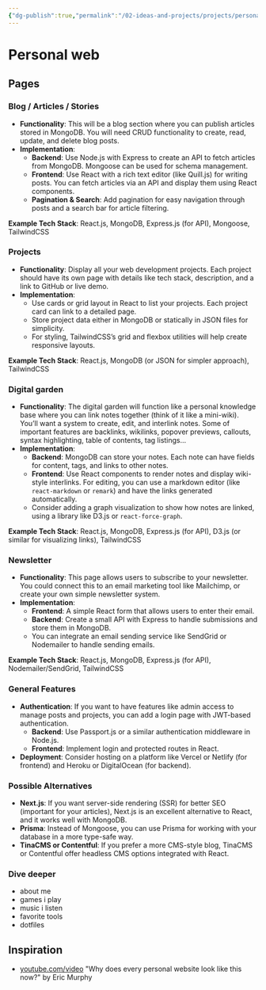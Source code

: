 ```yaml
---
{"dg-publish":true,"permalink":"/02-ideas-and-projects/projects/personal-web/","title":"Personal web","tags":["webdev","coding","project"]}
---
```



# Personal web

## Pages

### Blog / Articles / Stories

   - **Functionality**: This will be a blog section where you can publish articles stored in MongoDB. You will need CRUD functionality to create, read, update, and delete blog posts.
   - **Implementation**:
	 - **Backend**: Use Node.js with Express to create an API to fetch articles from MongoDB. Mongoose can be used for schema management.
	 - **Frontend**: Use React with a rich text editor (like Quill.js) for writing posts. You can fetch articles via an API and display them using React components.
	 - **Pagination & Search**: Add pagination for easy navigation through posts and a search bar for article filtering.

   **Example Tech Stack**: React.js, MongoDB, Express.js (for API), Mongoose, TailwindCSS

### Projects

   - **Functionality**: Display all your web development projects. Each project should have its own page with details like tech stack, description, and a link to GitHub or live demo.
   - **Implementation**:
	 - Use cards or grid layout in React to list your projects. Each project card can link to a detailed page.
	 - Store project data either in MongoDB or statically in JSON files for simplicity.
	 - For styling, TailwindCSS’s grid and flexbox utilities will help create responsive layouts.

   **Example Tech Stack**: React.js, MongoDB (or JSON for simpler approach), TailwindCSS

### Digital garden

   - **Functionality**: The digital garden will function like a personal knowledge base where you can link notes together (think of it like a mini-wiki). You’ll want a system to create, edit, and interlink notes. Some of important features are backlinks, wikilinks, popover previews, callouts, syntax highlighting, table of contents, tag listings...
   - **Implementation**:
	 - **Backend**: MongoDB can store your notes. Each note can have fields for content, tags, and links to other notes.
	 - **Frontend**: Use React components to render notes and display wiki-style interlinks. For editing, you can use a markdown editor (like `react-markdown` or `remark`) and have the links generated automatically.
	 - Consider adding a graph visualization to show how notes are linked, using a library like D3.js or `react-force-graph`.

   **Example Tech Stack**: React.js, MongoDB, Express.js (for API), D3.js (or similar for visualizing links), TailwindCSS

### Newsletter

   - **Functionality**: This page allows users to subscribe to your newsletter. You could connect this to an email marketing tool like Mailchimp, or create your own simple newsletter system.
   - **Implementation**:
	 - **Frontend**: A simple React form that allows users to enter their email.
	 - **Backend**: Create a small API with Express to handle submissions and store them in MongoDB.
	 - You can integrate an email sending service like SendGrid or Nodemailer to handle sending emails.

   **Example Tech Stack**: React.js, MongoDB, Express.js (for API), Nodemailer/SendGrid, TailwindCSS

### General Features

- **Authentication**: If you want to have features like admin access to manage posts and projects, you can add a login page with JWT-based authentication.
  - **Backend**: Use Passport.js or a similar authentication middleware in Node.js.
  - **Frontend**: Implement login and protected routes in React.
- **Deployment**: Consider hosting on a platform like Vercel or Netlify (for frontend) and Heroku or DigitalOcean (for backend).

### Possible Alternatives

- **Next.js**: If you want server-side rendering (SSR) for better SEO (important for your articles), Next.js is an excellent alternative to React, and it works well with MongoDB.
- **Prisma**: Instead of Mongoose, you can use Prisma for working with your database in a more type-safe way.
- **TinaCMS or Contentful**: If you prefer a more CMS-style blog, TinaCMS or Contentful offer headless CMS options integrated with React.

### Dive deeper

- about me
- games i play
- music i listen
- favorite tools
- dotfiles

## Inspiration

- [youtube.com/video](https://www.youtube.com/watch?v=_x6SCSz7g5I&t=448s&pp=ygURcGVyc29uYWwgd2Vic2l0ZXM%3D) "Why does every personal website look like this now?" by Eric Murphy
